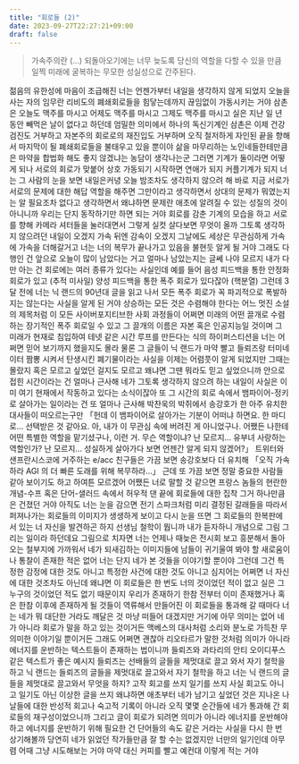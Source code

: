 ```yaml
---
title: "회로들 (2)"
date: 2023-09-27T22:27:21+09:00
draft: false
---
```


> 가속주의란 (...) 되돌아오기에는 너무 늦도록 당신의 역할을 다할 수 있을 만큼 일찍 미래에 굴복하는 무모한 성실성으로 간주된다.

젊음의 유한성에 마음이 조급해진 너는 언젠가부터 내일을 생각하지 않게 되었지 오늘을 사는 자의 임무란 리비도의 폐쇄회로들을 힘닿는데까지 끊임없이 가동시키는 거야 삼촌은 오늘도 맥주를 마시고 어제도 맥주를 마시고 그제도 맥주를 마시고 실은 지난 일 년 동안 빼먹은 날이 없다고 하던데 엄밀한 의미에서 하나의 독신기계인 삼촌은 이제 건강검진도 거부하고 자본주의 회로로의 재진입도 거부하며 오직 철저하게 자인된 끝을 향해서 마지막이 될 폐쇄회로들을 불태우고 있을 뿐이야 삶을 마무리하는 노인네들한테만큼은 마약을 합법화 해도 좋지 않겠냐는 농담이 생각나는군 그러면 기계가 둘이라면 어떻게 되나 서로의 회로가 맞붙어 상호 가동되기 시작하면 연애가 되지 커플기계가 되지 너는 그 사람의 눈을 보면 내일은커녕 오늘 밤조차도 생각하지 않으려 해 바로 지금 서로가 서로의 문제에 대한 해답 역할을 해주면 그만이라고 생각하면서 상대의 문제가 뭐였는지는 알 필요조차 없다고 생각하면서 왜냐하면 문제란 애초에 알려질 수 있는 성질의 것이 아니니까 우리는 단지 동작하기만 하면 되는 거야 회로를 감춘 기계의 모습을 하고 서로를 향해 카메라 셔터들을 눌러대면서 그렇게 실컷 살다보면 무엇이 올까 그토록 생각하지 않으려던 내일이 오겠지 가속 뒤엔 감속이 오겠지 그날에도 세상은 무관심하게 가속에 가속을 더해갈거고 너는 너의 복무가 끝나가고 있음을 불현듯 알게 될 거야 그래도 다행인 건 앞으로 오늘이 많이 남았다는 거고 얼마나 남았는지는 글쎄 나야 모르지 내가 다만 아는 건 회로에는 여러 종류가 있다는 사실인데 예를 들어 음성 피드백을 통한 안정화 회로가 있고 (추적 미사일) 양성 피드백을 통한 폭주 회로가 있다잖아 (핵분열) 그런데 3달 전에 너는 닉 랜드의 90년대 글을 읽고 나서 모든 폭주 회로가 꼭 파괴적으로 폭발하지는 않는다는 사실을 알게 된 거야 상승하는 모든 것은 수렴해야 한다는 어느 멋진 소설의 제목처럼 이 모든 사이버포지티브한 사회 과정들이 어쩌면 미래의 어떤 끌개로 수렴하는 장기적인 폭주 회로일 수 있고 그 끌개의 이름은 자본 혹은 인공지능일 것이며 그 미래가 현재로 침입하여 테넷 같은 시간 루프를 만든다는 식의 하이퍼스티션을 너는 어쩌면 믿어 보기까지 했을지도 몰라 물론 그 글들이 닉 랜드가 마약 빨고 들뢰즈랑 터미네이터 짬뽕 시켜서 탄생시킨 폐기물이라는 사실을 이제는 어렴풋이 알게 되었지만 그때는 몰랐지 혹은 모르고 싶었던 걸지도 모르고 왜냐면 그땐 뭐라도 믿고 싶었으니까 안으로 접힌 시간이라는 건 얼마나 근사해 네가 그토록 생각하지 않으려 하는 내일이 사실은 이미 여기 현재에서 작동하고 있다는 소식이잖아 또 그 시간의 회로 속에서 뱀파이어-정키로 살아가는 일이라는 건 또 얼마나 근사해 박찬욱의 박쥐에서 송강호가 한 아주 유치한 대사들이 떠오르는구만 「헌데 이 뱀파이어로 살아가는 기분이 어떠냐 하면요. 한 마디로... 선택받은 것 같아요. 아, 내가 이 무관심 속에 버려진 게 아니었구나. 어쨌든 나한테 어떤 특별한 역할을 맡기셨구나, 이런 거. 무슨 역할이냐? 난 모르지... 유부녀 사랑하는 역할인가? 난 모르지... 성실하게 살아가다 보면 언젠간 알게 되지 않겠어?」 트위터와 샌프란시스코에 거주하는 e/acc 친구들은 가끔 보면 송강호보다 더 유치해 「오직 가속하라 AGI 의 더 빠른 도래를 위해 복무하라...」 근데 또 가끔 보면 정말 중요한 사람들 같아 보이기도 하고 하여튼 모르겠어 어쨌든 너로 말할 것 같으면 프랑스 놈들의 현란한 개념-수프 혹은 단어-샐러드 속에서 허우적 댄 끝에 회로들에 대한 집착 그거 하나만큼은 건졌던 거야 아직도 너는 눈을 감으면 전기 스파크처럼 미리 결정된 갈래들을 따라서 퍼져나가는 회로들의 이미지가 생생하게 보이고 다시 눈을 뜨면 그 회로들의 한복판에 서 있는 너 자신을 발견하곤 하지 선생님 철학이 뭡니까 내가 듣자하니 개념으로 그림 그리는 일이라 하던데요 그림으로 치자면 너는 언제나 때늦은 전시회 보고 흥분해서 돌아오는 철부지에 가까워서 네가 되새김하는 이미지들에 남들이 귀기울여 봐야 할 새로움이나 통찰이 존재한 적은 없어 너는 단지 네가 본 것들을 이야기할 뿐이야 그런데 그건 특정한 감정에 대한 것도 아니고 특정한 사건에 대한 것도 아니고 심지어는 어쩌면 너 자신에 대한 것조차도 아닌데 왜냐면 이 회로들은 한 번도 너의 것이었던 적이 없고 실은 그 누구의 것이었던 적도 없기 때문이지 우리가 존재하기 한참 전부터 이미 존재했거나 혹은 한참 이후에 존재하게 될 것들이 역류해서 만들어진 이 회로들을 통과해 갈 때마다 너는 네가 뭐 대단한 거라도 깨달은 것 마냥 떠들어 대겠지만 거기에 아무 의미는 없어 네가 아니라 회로가 말을 하고 있는 것이거든 맥베스의 대사처럼 소리와 분노로 가득찬 무의미한 이야기일 뿐이거든 그래도 어쩌면 괜찮아 리오타르가 말한 것처럼 의미가 아니라 에너지를 운반하는 텍스트들이 존재하는 법이니까 들뢰즈와 과타리의 안티 오이디푸스 같은 텍스트가 좋은 예시지 들뢰즈는 선배들의 글들을 제멋대로 끌고 와서 자기 철학을 하고 닉 랜드는 들뢰즈의 글들을 제멋대로 끌고와서 자기 철학을 하고 너는 닉 랜드의 글들을 제멋대로 끌고와서 무엇을 하지? 고작 회고를 쓰지 일기를 쓰지 사실 회고도 아니고 일기도 아닌 이상한 글을 쓰지 왜냐하면 애초부터 네가 남기고 싶었던 것은 지나온 나날들에 대한 반성적 회고나 숙고적 기록이 아니라 오직 몇몇 순간들에 네가 통과해 간 회로들의 재구성이었으니까 그리고 글이 회로가 되려면 의미가 아니라 에너지를 운반해야 하고 에너지를 운반하기 위해 필요한 건 단어들의 속도 같은 거라는 사실을 다시 한 번 상기해볼까 당연히 네가 읽었던 작가들만큼 잘 할 수는 없겠지만 너만의 일기인데 아무렴 어때 그냥 시도해보는 거야 마약 대신 커피를 빨고 예컨대 이렇게 적는 거야 